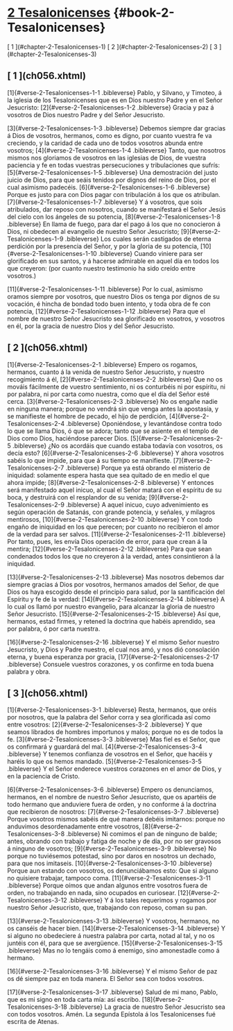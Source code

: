 # [2 Tesalonicenses](ch001.xhtml) {#book-2-Tesalonicenses}

<div id="chapterlinks-2-Tesalonicenses" class="chapterlinks">[&nbsp;1&nbsp;](#chapter-2-Tesalonicenses-1) [&nbsp;2&nbsp;](#chapter-2-Tesalonicenses-2) [&nbsp;3&nbsp;](#chapter-2-Tesalonicenses-3) </div>

<h2 class="chaptertitle">[&nbsp;1&nbsp;](ch056.xhtml)<span><span id="chapter-2-Tesalonicenses-1"></span></span></h2>
 
[1]{#verse-2-Tesalonicenses-1-1 .bibleverse} Pablo, y Silvano, y Timoteo, á la iglesia de los Tesalonicenses que es en Dios nuestro Padre y en el Señor Jesucristo: [2]{#verse-2-Tesalonicenses-1-2 .bibleverse} Gracia y paz á vosotros de Dios nuestro Padre y del Señor Jesucristo.

[3]{#verse-2-Tesalonicenses-1-3 .bibleverse} Debemos siempre dar gracias á Dios de vosotros, hermanos, como es digno, por cuanto vuestra fe va creciendo, y la caridad de cada uno de todos vosotros abunda entre vosotros; [4]{#verse-2-Tesalonicenses-1-4 .bibleverse} Tanto, que nosotros mismos nos gloriamos de vosotros en las iglesias de Dios, de vuestra paciencia y fe en todas vuestras persecuciones y tribulaciones que sufrís: [5]{#verse-2-Tesalonicenses-1-5 .bibleverse} Una demostración del justo juicio de Dios, para que seáis tenidos por dignos del reino de Dios, por el cual asimismo padecéis. [6]{#verse-2-Tesalonicenses-1-6 .bibleverse} Porque es justo para con Dios pagar con tribulación á los que os atribulan. [7]{#verse-2-Tesalonicenses-1-7 .bibleverse} Y á vosotros, que sois atribulados, dar reposo con nosotros, cuando se manifestará el Señor Jesús del cielo con los ángeles de su potencia, [8]{#verse-2-Tesalonicenses-1-8 .bibleverse} En llama de fuego, para dar el pago á los que no conocieron á Dios, ni obedecen al evangelio de nuestro Señor Jesucristo; [9]{#verse-2-Tesalonicenses-1-9 .bibleverse} Los cuales serán castigados de eterna perdición por la presencia del Señor, y por la gloria de su potencia, [10]{#verse-2-Tesalonicenses-1-10 .bibleverse} Cuando viniere para ser glorificado en sus santos, y á hacerse admirable en aquel día en todos los que creyeron: (por cuanto nuestro testimonio ha sido creído entre vosotros.)

[11]{#verse-2-Tesalonicenses-1-11 .bibleverse} Por lo cual, asimismo oramos siempre por vosotros, que nuestro Dios os tenga por dignos de su vocación, é hincha de bondad todo buen intento, y toda obra de fe con potencia, [12]{#verse-2-Tesalonicenses-1-12 .bibleverse} Para que el nombre de nuestro Señor Jesucristo sea glorificado en vosotros, y vosotros en él, por la gracia de nuestro Dios y del Señor Jesucristo. 

<h2 class="chaptertitle">[&nbsp;2&nbsp;](ch056.xhtml)<span><span id="chapter-2-Tesalonicenses-2"></span></span></h2>
 
[1]{#verse-2-Tesalonicenses-2-1 .bibleverse} Empero os rogamos, hermanos, cuanto á la venida de nuestro Señor Jesucristo, y nuestro recogimiento á él, [2]{#verse-2-Tesalonicenses-2-2 .bibleverse} Que no os mováis fácilmente de vuestro sentimiento, ni os conturbéis ni por espíritu, ni por palabra, ni por carta como nuestra, como que el día del Señor esté cerca. [3]{#verse-2-Tesalonicenses-2-3 .bibleverse} No os engañe nadie en ninguna manera; porque no vendrá sin que venga antes la apostasía, y se manifieste el hombre de pecado, el hijo de perdición, [4]{#verse-2-Tesalonicenses-2-4 .bibleverse} Oponiéndose, y levantándose contra todo lo que se llama Dios, ó que se adora; tanto que se asiente en el templo de Dios como Dios, haciéndose parecer Dios. [5]{#verse-2-Tesalonicenses-2-5 .bibleverse} ¿No os acordáis que cuando estaba todavía con vosotros, os decía esto? [6]{#verse-2-Tesalonicenses-2-6 .bibleverse} Y ahora vosotros sabéis lo que impide, para que á su tiempo se manifieste. [7]{#verse-2-Tesalonicenses-2-7 .bibleverse} Porque ya está obrando el misterio de iniquidad: solamente espera hasta que sea quitado de en medio el que ahora impide; [8]{#verse-2-Tesalonicenses-2-8 .bibleverse} Y entonces será manifestado aquel inicuo, al cual el Señor matará con el espíritu de su boca, y destruirá con el resplandor de su venida; [9]{#verse-2-Tesalonicenses-2-9 .bibleverse} A aquel inicuo, cuyo advenimiento es según operación de Satanás, con grande potencia, y señales, y milagros mentirosos, [10]{#verse-2-Tesalonicenses-2-10 .bibleverse} Y con todo engaño de iniquidad en los que perecen; por cuanto no recibieron el amor de la verdad para ser salvos. [11]{#verse-2-Tesalonicenses-2-11 .bibleverse} Por tanto, pues, les envía Dios operación de error, para que crean á la mentira; [12]{#verse-2-Tesalonicenses-2-12 .bibleverse} Para que sean condenados todos los que no creyeron á la verdad, antes consintieron á la iniquidad.

[13]{#verse-2-Tesalonicenses-2-13 .bibleverse} Mas nosotros debemos dar siempre gracias á Dios por vosotros, hermanos amados del Señor, de que Dios os haya escogido desde el principio para salud, por la santificación del Espíritu y fe de la verdad: [14]{#verse-2-Tesalonicenses-2-14 .bibleverse} A lo cual os llamó por nuestro evangelio, para alcanzar la gloria de nuestro Señor Jesucristo. [15]{#verse-2-Tesalonicenses-2-15 .bibleverse} Así que, hermanos, estad firmes, y retened la doctrina que habéis aprendido, sea por palabra, ó por carta nuestra.

[16]{#verse-2-Tesalonicenses-2-16 .bibleverse} Y el mismo Señor nuestro Jesucristo, y Dios y Padre nuestro, el cual nos amó, y nos dió consolación eterna, y buena esperanza por gracia, [17]{#verse-2-Tesalonicenses-2-17 .bibleverse} Consuele vuestros corazones, y os confirme en toda buena palabra y obra. 

<h2 class="chaptertitle">[&nbsp;3&nbsp;](ch056.xhtml)<span><span id="chapter-2-Tesalonicenses-3"></span></span></h2>
 
[1]{#verse-2-Tesalonicenses-3-1 .bibleverse} Resta, hermanos, que oréis por nosotros, que la palabra del Señor corra y sea glorificada así como entre vosotros: [2]{#verse-2-Tesalonicenses-3-2 .bibleverse} Y que seamos librados de hombres importunos y malos; porque no es de todos la fe. [3]{#verse-2-Tesalonicenses-3-3 .bibleverse} Mas fiel es el Señor, que os confirmará y guardará del mal. [4]{#verse-2-Tesalonicenses-3-4 .bibleverse} Y tenemos confianza de vosotros en el Señor, que hacéis y haréis lo que os hemos mandado. [5]{#verse-2-Tesalonicenses-3-5 .bibleverse} Y el Señor enderece vuestros corazones en el amor de Dios, y en la paciencia de Cristo.

[6]{#verse-2-Tesalonicenses-3-6 .bibleverse} Empero os denunciamos, hermanos, en el nombre de nuestro Señor Jesucristo, que os apartéis de todo hermano que anduviere fuera de orden, y no conforme á la doctrina que recibieron de nosotros: [7]{#verse-2-Tesalonicenses-3-7 .bibleverse} Porque vosotros mismos sabéis de qué manera debéis imitarnos: porque no anduvimos desordenadamente entre vosotros, [8]{#verse-2-Tesalonicenses-3-8 .bibleverse} Ni comimos el pan de ninguno de balde; antes, obrando con trabajo y fatiga de noche y de día, por no ser gravosos á ninguno de vosotros; [9]{#verse-2-Tesalonicenses-3-9 .bibleverse} No porque no tuviésemos potestad, sino por daros en nosotros un dechado, para que nos imitaseis. [10]{#verse-2-Tesalonicenses-3-10 .bibleverse} Porque aun estando con vosotros, os denunciábamos esto: Que si alguno no quisiere trabajar, tampoco coma. [11]{#verse-2-Tesalonicenses-3-11 .bibleverse} Porque oímos que andan algunos entre vosotros fuera de orden, no trabajando en nada, sino ocupados en curiosear. [12]{#verse-2-Tesalonicenses-3-12 .bibleverse} Y á los tales requerimos y rogamos por nuestro Señor Jesucristo, que, trabajando con reposo, coman su pan.

[13]{#verse-2-Tesalonicenses-3-13 .bibleverse} Y vosotros, hermanos, no os canséis de hacer bien. [14]{#verse-2-Tesalonicenses-3-14 .bibleverse} Y si alguno no obedeciere á nuestra palabra por carta, notad al tal, y no os juntéis con él, para que se avergüence. [15]{#verse-2-Tesalonicenses-3-15 .bibleverse} Mas no lo tengáis como á enemigo, sino amonestadle como á hermano.

[16]{#verse-2-Tesalonicenses-3-16 .bibleverse} Y el mismo Señor de paz os dé siempre paz en toda manera. El Señor sea con todos vosotros.

[17]{#verse-2-Tesalonicenses-3-17 .bibleverse} Salud de mi mano, Pablo, que es mi signo en toda carta mía: así escribo. [18]{#verse-2-Tesalonicenses-3-18 .bibleverse} La gracia de nuestro Señor Jesucristo sea con todos vosotros. Amén. La segunda Epístola á los Tesalonicenses fué escrita de Atenas. 